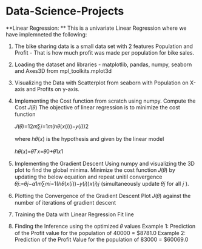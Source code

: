 # Data-Science-Projects

**Linear Regression: **
This is a univariate Linear Regression where we have implemneted the following:
1. The bike sharing data is a small data set with 2 features Population and Profit - That is how much profit was made per population for bike sales.
2. Loading the dataset and libraries - matplotlib, pandas, numpy, seaborn and Axes3D from mpl_toolkits.mplot3d
3. Visualizing the Data with Scatterplot from seaborn with Population on X-axis and Profits on y-axis.
4. Implementing the Cost function from scratch using numpy.
    Compute the Cost  𝐽(𝜃)
    The objective of linear regression is to minimize the cost function

    𝐽(𝜃)=12𝑚∑𝑖=1𝑚(ℎ𝜃(𝑥(𝑖))−𝑦(𝑖))2

    where  ℎ𝜃(𝑥)  is the hypothesis and given by the linear model

    ℎ𝜃(𝑥)=𝜃𝑇𝑥=𝜃0+𝜃1𝑥1
    
5. Implementing the Gradient Descent Using numpy and visualizing the 3D plot to find the global minima.
   Minimize the cost function  𝐽(𝜃)  by updating the below equation and repeat unitil convergence
   𝜃𝑗:=𝜃𝑗−𝛼1𝑚∑𝑚𝑖=1(ℎ𝜃(𝑥(𝑖))−𝑦(𝑖))𝑥(𝑖)𝑗  (simultaneously update  𝜃𝑗  for all  𝑗 ).

6. Plotting the Convergence of the Gradient Descent
   Plot  𝐽(𝜃)  against the number of iterations of gradient descent

7. Training the Data with Linear Regression Fit line
8. Finding the Inference using the optimized  𝜃  values
   Example 1: Prediction of the Profit value for the population of 40000 = $8781.0
   Example 2: Prediction of the Profit Value for the population of 83000 = $60069.0

